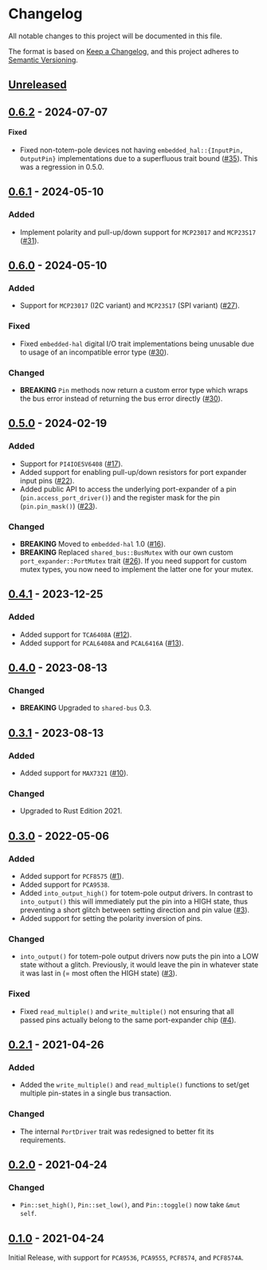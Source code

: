 # Changelog
All notable changes to this project will be documented in this file.

The format is based on [Keep a Changelog](https://keepachangelog.com/en/1.0.0/),
and this project adheres to [Semantic Versioning](https://semver.org/spec/v2.0.0.html).

## [Unreleased]


## [0.6.2] - 2024-07-07
#### Fixed
- Fixed non-totem-pole devices not having `embedded_hal::{InputPin, OutputPin}`
  implementations due to a superfluous trait bound ([#35]).  This was a
  regression in 0.5.0.
 
[#35]: https://github.com/Rahix/port-expander/pull/35


## [0.6.1] - 2024-05-10
### Added
- Implement polarity and pull-up/down support for `MCP23017` and `MCP23S17` ([#31]).

[#31]: https://github.com/Rahix/port-expander/pull/31


## [0.6.0] - 2024-05-10
### Added
- Support for `MCP23017` (I2C variant) and `MCP23S17` (SPI variant) ([#27]).

### Fixed
- Fixed `embedded-hal` digital I/O trait implementations being unusable due to
  usage of an incompatible error type ([#30]).

### Changed
- **BREAKING** `Pin` methods now return a custom error type which wraps the bus
  error instead of returning the bus error directly ([#30]).

[#27]: https://github.com/Rahix/port-expander/pull/27
[#30]: https://github.com/Rahix/port-expander/pull/30


## [0.5.0] - 2024-02-19
### Added
- Support for `PI4IOE5V6408` ([#17]).
- Added support for enabling pull-up/down resistors for port expander input
  pins ([#22]).
- Added public API to access the underlying port-expander of a pin
  (`pin.access_port_driver()`) and the register mask for the pin
  (`pin.pin_mask()`) ([#23]).

### Changed
- **BREAKING** Moved to `embedded-hal` 1.0 ([#16]).
- **BREAKING** Replaced `shared_bus::BusMutex` with our own custom
  `port_expander::PortMutex` trait ([#26]).  If you need support for custom
  mutex types, you now need to implement the latter one for your mutex.

[#16]: https://github.com/Rahix/port-expander/pull/16
[#17]: https://github.com/Rahix/port-expander/pull/17
[#22]: https://github.com/Rahix/port-expander/pull/22
[#23]: https://github.com/Rahix/port-expander/pull/23
[#26]: https://github.com/Rahix/port-expander/pull/26


## [0.4.1] - 2023-12-25
### Added
- Added support for `TCA6408A` ([#12]).
- Added support for `PCAL6408A` and `PCAL6416A` ([#13]).

[#12]: https://github.com/Rahix/port-expander/pull/12
[#13]: https://github.com/Rahix/port-expander/pull/13


## [0.4.0] - 2023-08-13
### Changed
- **BREAKING** Upgraded to `shared-bus` 0.3.


## [0.3.1] - 2023-08-13
### Added
- Added support for `MAX7321` ([#10]).

### Changed
- Upgraded to Rust Edition 2021.

[#10]: https://github.com/Rahix/port-expander/pull/10


## [0.3.0] - 2022-05-06
### Added
- Added support for `PCF8575` ([#1]).
- Added support for `PCA9538`.
- Added `into_output_high()` for totem-pole output drivers.  In contrast to
  `into_output()` this will immediately put the pin into a HIGH state, thus
  preventing a short glitch between setting direction and pin value ([#3]).
- Added support for setting the polarity inversion of pins.

### Changed
- `into_output()` for totem-pole output drivers now puts the pin into a LOW
  state without a glitch.  Previously, it would leave the pin in whatever state
  it was last in (= most often the HIGH state)  ([#3]).

### Fixed
- Fixed `read_multiple()` and `write_multiple()` not ensuring that all passed
  pins actually belong to the same port-expander chip ([#4]).

[#1]: https://github.com/Rahix/port-expander/pull/1
[#3]: https://github.com/Rahix/port-expander/pull/3
[#4]: https://github.com/Rahix/port-expander/pull/4


## [0.2.1] - 2021-04-26
### Added
- Added the `write_multiple()` and `read_multiple()` functions to set/get
  multiple pin-states in a single bus transaction.

### Changed
- The internal `PortDriver` trait was redesigned to better fit its requirements.


## [0.2.0] - 2021-04-24
### Changed
- `Pin::set_high()`, `Pin::set_low()`, and `Pin::toggle()` now take `&mut self`.

## [0.1.0] - 2021-04-24
Initial Release, with support for `PCA9536`, `PCA9555`, `PCF8574`, and
`PCF8574A`.

[Unreleased]: https://github.com/rahix/port-expander/compare/v0.6.2...HEAD
[0.6.2]: https://github.com/rahix/port-expander/compare/v0.6.1...v0.6.2
[0.6.1]: https://github.com/rahix/port-expander/compare/v0.6.0...v0.6.1
[0.6.0]: https://github.com/rahix/port-expander/compare/v0.5.0...v0.6.0
[0.5.0]: https://github.com/rahix/port-expander/compare/v0.4.1...v0.5.0
[0.4.1]: https://github.com/rahix/port-expander/compare/v0.4.0...v0.4.1
[0.4.0]: https://github.com/rahix/port-expander/compare/v0.3.1...v0.4.0
[0.3.1]: https://github.com/rahix/port-expander/compare/v0.3.0...v0.3.1
[0.3.0]: https://github.com/rahix/port-expander/compare/v0.2.1...v0.3.0
[0.2.1]: https://github.com/rahix/port-expander/compare/v0.2.0...v0.2.1
[0.2.0]: https://github.com/rahix/port-expander/compare/v0.1.0...v0.2.0
[0.1.0]: https://github.com/rahix/port-expander/releases/tag/v0.1.0
